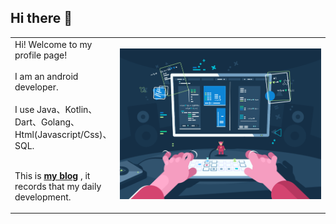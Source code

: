## Hi there 👋


<table style="border-style:none;width:100%;"><tr><td>
Hi! Welcome to my profile page! <br><br>
I am an android developer.<br><br> 
I use Java、Kotlin、Dart、Golang、Html(Javascript/Css)、SQL. <br> <br>

This is **[my blog](https://www.jianshu.com/u/9178bdd8f353 "简书")** , it records
that my daily development.
</td><td style="width:500px;">
<img src="./images/main.jpeg" style="width:500px;" alt="YugeCse"/>
</td><tr></table>

<!--
**YugeCse/YugeCse** is a ✨ _special_ ✨ repository because its `README.md` (this file) appears on your GitHub profile.

Here are some ideas to get you started:

- 🔭 I’m currently working on ...
- 🌱 I’m currently learning ...
- 👯 I’m looking to collaborate on ...
- 🤔 I’m looking for help with ...
- 💬 Ask me about ...
- 📫 How to reach me: ...
- 😄 Pronouns: ...
- ⚡ Fun fact: ...
  -->
